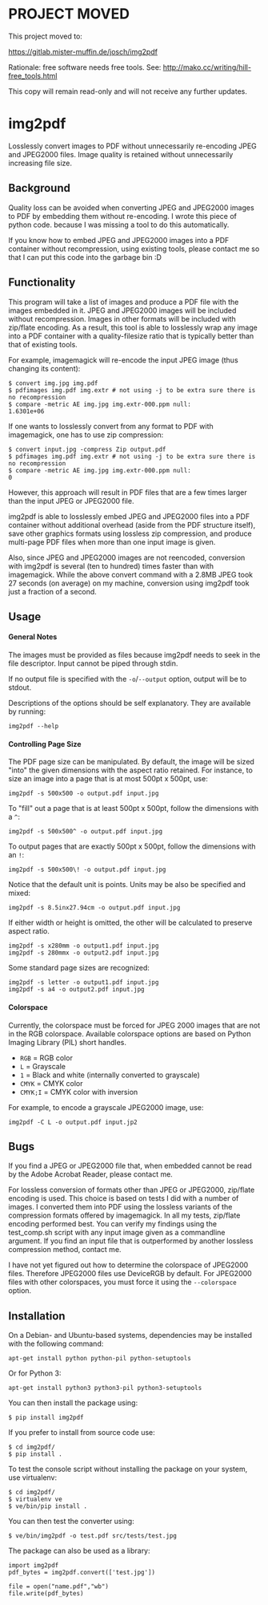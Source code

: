 PROJECT MOVED
=============

This project moved to:

https://gitlab.mister-muffin.de/josch/img2pdf

Rationale: free software needs free tools. See: http://mako.cc/writing/hill-free_tools.html

This copy will remain read-only and will not receive any further updates.

img2pdf
=======

Losslessly convert images to PDF without unnecessarily re-encoding JPEG and
JPEG2000 files.  Image quality is retained without unnecessarily increasing
file size.

Background
----------

Quality loss can be avoided when converting JPEG and JPEG2000 images to
PDF by embedding them without re-encoding.  I wrote this piece of python code.
because I was missing a tool to do this automatically.

If you know how to embed JPEG and JPEG2000 images into a PDF container without
recompression, using existing tools, please contact me so that I can put this
code into the garbage bin :D

Functionality
-------------

This program will take a list of images and produce a PDF file with the
images embedded in it.  JPEG and JPEG2000 images will be included without
recompression.  Images in other formats will be included with zip/flate
encoding.  As a result, this tool is able to losslessly wrap any image
into a PDF container with a quality-filesize ratio that is typically better
than that of existing tools.

For example, imagemagick will re-encode the input JPEG image (thus changing
its content):

	$ convert img.jpg img.pdf
	$ pdfimages img.pdf img.extr # not using -j to be extra sure there is no recompression
	$ compare -metric AE img.jpg img.extr-000.ppm null:
	1.6301e+06

If one wants to losslessly convert from any format to PDF with
imagemagick, one has to use zip compression:

	$ convert input.jpg -compress Zip output.pdf
	$ pdfimages img.pdf img.extr # not using -j to be extra sure there is no recompression
	$ compare -metric AE img.jpg img.extr-000.ppm null:
	0

However, this approach will result in PDF files that are a few times larger
than the input JPEG or JPEG2000 file.

img2pdf is able to losslessly embed JPEG and JPEG2000 files into a PDF
container without additional overhead (aside from the PDF structure itself),
save other graphics formats using lossless zip compression,
and produce multi-page PDF files when more than one input image is given.

Also, since JPEG and JPEG2000 images are not reencoded, conversion  with
img2pdf is several (ten to hundred) times faster than with imagemagick.
While the above convert command with a 2.8MB JPEG took 27 seconds
(on average) on my machine, conversion using img2pdf took just a
fraction of a second.


Usage
-----

#### General Notes

The images must be provided as files because img2pdf needs to seek
in the file descriptor.  Input cannot be piped through stdin.

If no output file is specified with the `-o`/`--output` option,
output will be to stdout.

Descriptions of the options should be self explanatory.
They are available by running:

	img2pdf --help


#### Controlling Page Size

The PDF page size can be manipulated.  By default, the image will be sized "into" the given dimensions with the aspect ratio retained.  For instance, to size an image into a page that is at most 500pt x 500pt, use:

	img2pdf -s 500x500 -o output.pdf input.jpg

To "fill" out a page that is at least 500pt x 500pt, follow the dimensions with a `^`:

	img2pdf -s 500x500^ -o output.pdf input.jpg

To output pages that are exactly 500pt x 500pt, follow the dimensions with an `!`:

	img2pdf -s 500x500\! -o output.pdf input.jpg

Notice that the default unit is points.  Units may be also be specified and mixed:

	img2pdf -s 8.5inx27.94cm -o output.pdf input.jpg

If either width or height is omitted, the other will be calculated
to preserve aspect ratio.

	img2pdf -s x280mm -o output1.pdf input.jpg
	img2pdf -s 280mmx -o output2.pdf input.jpg

Some standard page sizes are recognized:

	img2pdf -s letter -o output1.pdf input.jpg
	img2pdf -s a4 -o output2.pdf input.jpg

#### Colorspace

Currently, the colorspace must be forced for JPEG 2000 images that are
not in the RGB colorspace.  Available colorspace options are based on
Python Imaging Library (PIL) short handles.

 * `RGB` = RGB color
 * `L` = Grayscale
 * `1` = Black and white (internally converted to grayscale)
 * `CMYK` = CMYK color
 * `CMYK;I` = CMYK color with inversion

For example, to encode a grayscale JPEG2000 image, use:

	img2pdf -C L -o output.pdf input.jp2

Bugs
----

If you find a JPEG or JPEG2000 file that, when embedded cannot be read
by the Adobe Acrobat Reader, please contact me.

For lossless conversion of formats other than JPEG or JPEG2000, zip/flate
encoding is used.  This choice is based on tests I did with a number of images.
I converted them into PDF using the lossless variants of the compression
formats offered by imagemagick.  In all my tests, zip/flate encoding performed
best.  You can verify my findings using the test_comp.sh script with any input
image given as a commandline argument.  If you find an input file that is
outperformed by another lossless compression method, contact me.

I have not yet figured out how to determine the colorspace of JPEG2000 files.
Therefore JPEG2000 files use DeviceRGB by default. For JPEG2000 files with
other colorspaces, you must force it using the `--colorspace` option.

Installation
------------

On a Debian- and Ubuntu-based systems, dependencies may be installed
with the following command:

	apt-get install python python-pil python-setuptools

Or for Python 3:

	apt-get install python3 python3-pil python3-setuptools

You can then install the package using:

	$ pip install img2pdf

If you prefer to install from source code use:

	$ cd img2pdf/
	$ pip install .

To test the console script without installing the package on your system,
use virtualenv:

	$ cd img2pdf/
	$ virtualenv ve
	$ ve/bin/pip install .

You can then test the converter using:

	$ ve/bin/img2pdf -o test.pdf src/tests/test.jpg

The package can also be used as a library:

	import img2pdf
	pdf_bytes = img2pdf.convert(['test.jpg'])

	file = open("name.pdf","wb")
	file.write(pdf_bytes)
